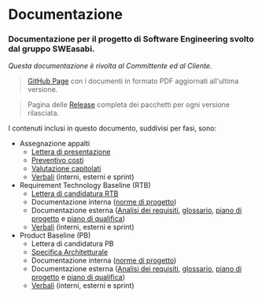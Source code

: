 # Documentazione
### Documentazione per il progetto di Software Engineering svolto dal gruppo SWEasabi.
_Questa documentazione è rivolta al Committente ed al Cliente._

> [GitHub Page](https://sweasabi.github.io/documentazione/) con i documenti in formato PDF aggiornati all'ultima versione.

> Pagina delle [Release](https://github.com/SWEasabi/documentazione/releases) completa dei pacchetti per ogni versione rilasciata.

I contenuti inclusi in questo documento, suddivisi per fasi, sono:
- Assegnazione appalti
  - [Lettera di presentazione](https://github.com/SWEasabi/documentazione/tree/main/1_Assegnazione_appalti/lettera_presentazione)
  - [Preventivo costi](https://github.com/SWEasabi/documentazione/tree/main/1_Assegnazione_appalti/preventivo_costi)
  - [Valutazione capitolati](https://github.com/SWEasabi/documentazione/tree/main/1_Assegnazione_appalti/valutazione_capitolati)
  - [Verbali](https://github.com/SWEasabi/verbali) (interni, esterni e sprint)
- Requirement Technology Baseline (RTB)
  - [Lettera di candidatura RTB](https://github.com/SWEasabi/documentazione/tree/main/2_RTB/lettera_candidatura)
  - Documentazione interna ([norme di progetto](https://github.com/SWEasabi/norme-di-progetto))
  - Documentazione esterna ([Analisi dei requisiti](https://github.com/SWEasabi/analisi-dei-requisiti), [glossario](https://github.com/SWEasabi/glossario), [piano di progetto](https://github.com/SWEasabi/piano-di-progetto) e [piano di qualifica](https://github.com/SWEasabi/piano-di-qualifica))
  - [Verbali](https://github.com/SWEasabi/verbali) (interni, esterni e sprint)
- Product Baseline (PB)
  - Lettera di candidatura PB
  - [Specifica Architetturale](https://github.com/SWEasabi/specifica-architetturale)
  - Documentazione interna ([norme di progetto](https://github.com/SWEasabi/norme-di-progetto))
  - Documentazione esterna ([Analisi dei requisiti](https://github.com/SWEasabi/analisi-dei-requisiti), [glossario](https://github.com/SWEasabi/glossario), [piano di progetto](https://github.com/SWEasabi/piano-di-progetto) e [piano di qualifica](https://github.com/SWEasabi/piano-di-qualifica))
  - [Verbali](https://github.com/SWEasabi/verbali) (interni, esterni e sprint)